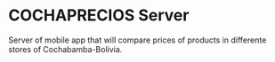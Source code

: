 # COCHAPRECIOS Server

Server of mobile app that will compare prices of products in differente stores of Cochabamba-Bolivia.
